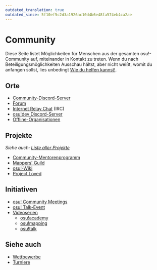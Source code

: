 ```yaml
---
outdated_translation: true
outdated_since: 5f10ef5c2d3a1926ac10d4b6e48fa574eb4ca2ae
---
```


# Community

Diese Seite listet Möglichkeiten für Menschen aus der gesamten osu!-Community auf, miteinander in Kontakt zu treten. Wenn du nach Beteiligungsmöglichkeiten Ausschau hältst, aber nicht weißt, womit du anfangen sollst, lies unbedingt [Wie du helfen kannst!](/wiki/Community/How_you_can_help!).

## Orte

- [Community-Discord-Server](/wiki/Community/Discord_servers)
- [Forum](/wiki/Community/Forum)
- [Internet Relay Chat](/wiki/Community/Internet_Relay_Chat) (IRC)
- [osu!dev Discord-Server](/wiki/Community/osu!dev_Discord_server)
- [Offline-Organisationen](/wiki/Community/Organisations)

## Projekte

*Siehe auch: [Liste aller Projekte](/wiki/Community/Projects)*

- [Community-Mentorenprogramm](/wiki/Community/Community_Mentorship_Program)
- [Mappers' Guild](/wiki/Community/Mappers_Guild)
- [osu!-Wiki](/wiki/osu!_wiki)
- [Project Loved](/wiki/Community/Project_Loved)

## Initiativen

- [osu! Community Meetings](/wiki/Community/osu!_community_meetings)
- [osu! Talk-Event](/wiki/Community/osu!_Talk_Event)
- [Videoserien](/wiki/Community/Video_series)
  - [osu!academy](/wiki/Community/Video_series/osu!academy)
  - [osu!mapping](/wiki/Community/Video_series/osu!mapping)
  - [osu!talk](/wiki/Community/Video_series/osu!talk)

## Siehe auch

- [Wettbewerbe](/wiki/Contests)
- [Turniere](/wiki/Tournaments)
